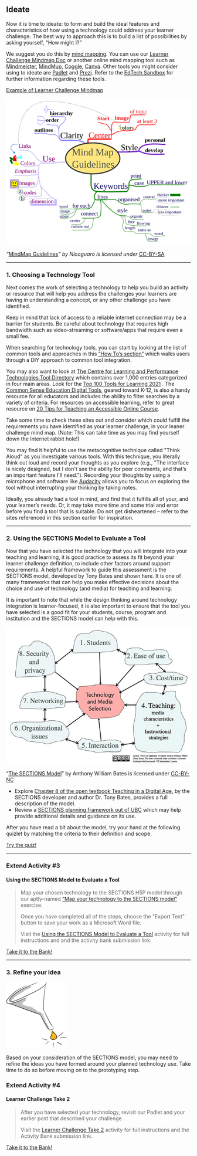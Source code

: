 ## Ideate

Now it is time to ideate: to form and build the ideal features and characteristics of how using a technology could address your learner challenge. The best way to approach this is to build a list of possibilities by asking yourself, “How might I?”

We suggest you do this by [mind mapping](https://en.wikipedia.org/wiki/Mind_map). You can use our [Learner Challenge Mindmap Doc](https://docs.google.com/drawings/d/1yjatND1ce96r0PIXbmz4ykPm1tJUyIRzme6DyFAzw6I/edit) or another online mind mapping tool such as [Mindmeister](https://sandbox.ecampusontario.ca/item/mindmeister), [MindMup](https://sandbox.ecampusontario.ca/item/mindmup), [Coggle](https://sandbox.ecampusontario.ca/item/coggle), [Canva](https://sandbox.ecampusontario.ca/item/canva). Other tools you might consider using to ideate are [Padlet](https://sandbox.ecampusontario.ca/item/padlet) and [Prezi](https://sandbox.ecampusontario.ca/item/prezi). Refer to the [EdTech Sandbox](https://sandbox.ecampusontario.ca/browse?ontarioextend=collaborator&ontarioextend=curator&ontarioextend=experimenter&ontarioextend=scholar&ontarioextend=teacher-for-learning&ontarioextend=technologist) for further information regarding these tools.

[Example of Learner Challenge Mindmap](https://docs.google.com/drawings/d/1vgI3vIuIBN61JVHTGN5_ff8n2g5bB3aExYvaPanBfNM/edit?usp=sharing)

![Mind Map Guidelines](images/technologist-ideate-mind-map.png)

_“_[MindMap Guidelines](https://commons.wikimedia.org/wiki/File%3AMindMapGuidlines.svg)_” by Nicoguaro is licensed under_ [CC-BY-SA](https://creativecommons.org/licenses/by-sa/3.0/deed.en)

* * *

### 1. Choosing a Technology Tool

Next comes the work of selecting a technology to help you build an activity or resource that will help you address the challenges your learners are having in understanding a concept, or any other challenge you have identified.

Keep in mind that lack of access to a reliable internet connection may be a barrier for students. Be careful about technology that requires high bandwidth such as video-streaming or software/apps that require even a small fee.

When searching for technology tools, you can start by looking at the list of common tools and approaches in this [“How To’s section”](https://extend.ecampusontario.ca/the-how-tos/) which walks users through a DIY approach to common tool integration.

You may also want to look at [The Centre for Learning and Performance Technologies Tool Directory](http://c4lpt.co.uk/) which contains over 1,000 entries categorized in four main areas. Look for the [Top 100 Tools for Learning 2021](https://www.toptools4learning.com/) . The [Common Sense Education Digital Tools](https://www.commonsense.org/education/selections-for-learning), geared toward K-12, is also a handy resource for all educators and includes the ability to filter searches by a variety of criteria. For resources on accessible learning, refer to great resource on [20 Tips for Teaching an Accessible Online Course](https://www.washington.edu/doit/20-tips-teaching-accessible-online-course).

Take some time to check these sites out and consider which could fulfill the requirements you have identified as your learner challenge, in your leaner challenge mind map. (Note: This can take time as you may find yourself down the Internet rabbit hole!)

You may find it helpful to use the metacognitive technique called "Think Aloud" as you investigate various tools. With this technique, you literally think out loud and record your thoughts as you explore (e.g., "The interface is nicely designed, but I don't see the ability for peer comments, and that’s an important feature I'll need."). Recording your thoughts by using a microphone and software like [Audacity](https://www.audacityteam.org/) allows you to focus on exploring the tool without interrupting your thinking by taking notes.

Ideally, you already had a tool in mind, and find that it fulfills all of your, and your learner’s needs. Or, it may take more time and some trial and error before you find a tool that is suitable. Do not get disheartened – refer to the sites referenced in this section earlier for inspiration.

* * *

### 2. Using the SECTIONS Model to Evaluate a Tool

Now that you have selected the technology that you will integrate into your teaching and learning, it is good practice to assess its fit beyond your learner challenge definition, to include other factors around support requirements. A helpful framework to guide this assessment is the SECTIONS model, developed by Tony Bates and shown here. It is one of many frameworks that can help you make effective decisions about the choice and use of technology (and media) for teaching and learning.

It is important to note that while the design thinking around technology integration is learner-focused, it is also important to ensure that the tool you have selected is a good fit for your students, course, program and institution and the SECTIONS model can help with this.

![Technology and Media Selection](images/technologist-ideate-selection.png)

“[The SECTIONS Model](https://opentextbc.ca/teachinginadigitalage/chapter/9-1-models-for-media-selection/)” by Anthony William Bates is licensed under [CC-BY-NC](https://creativecommons.org/licenses/by-nc/4.0/)

*   Explore [Chapter 8 of the open textbook Teaching in a Digital Age,](https://opentextbc.ca/teachinginadigitalage/part/9-pedagogical-differences-between-media/) by the SECTIONS developer and author Dr. Tony Bates, provides a full description of the model.
*   Review a [SECTIONS planning framework out of UBC](https://wiki.ubc.ca/images/1/19/SECTIONS_Framework.pdf) which may help provide additional details and guidance on its use.

After you have read a bit about the model, try your hand at the following quizlet by matching the criteria to their definition and scope.

[Try the quiz!](https://quizlet.com/216075686/match ":class=button")

* * *

### Extend Activity #3
#### Using the SECTIONS Model to Evaluate a Tool
>
> Map your chosen technology to the SECTIONS H5P model through our aptly-named [“Map your technology to the SECTIONS model”](https://h5p.org/node/100161) exercise.
>
> Once you have completed all of the steps, choose the “Export Text” button to save your work as a Microsoft Word file.
>
> Visit the [Using the SECTIONS Model to Evaluate a Tool](https://elearn.waikato.ac.nz/mod/forum/view.php?id=1649794) activity for full instructions and and the activity bank submission link.

[Take it to the Bank!](https://elearn.waikato.ac.nz/mod/forum/view.php?id=1649794 ":class=button")

* * *

### 3. Refine your idea

![A funnel with one refined drop](images/technologist-ideate-filter.png)

Based on your consideration of the SECTIONS model, you may need to refine the ideas you have formed around your planned technology use. Take time to do so before moving on to the prototyping step.

### Extend Activity #4
#### Learner Challenge Take 2
>
> After you have selected your technology, revisit our Padlet and your earlier post that described your challenge.
>
> Visit the [Learner Challenge Take 2](https://elearn.waikato.ac.nz/mod/forum/view.php?id=1649784) activity for full instructions and the Activity Bank submission link.

[Take it to the Bank!](https://elearn.waikato.ac.nz/mod/forum/view.php?id=1649784 ":class=button")
